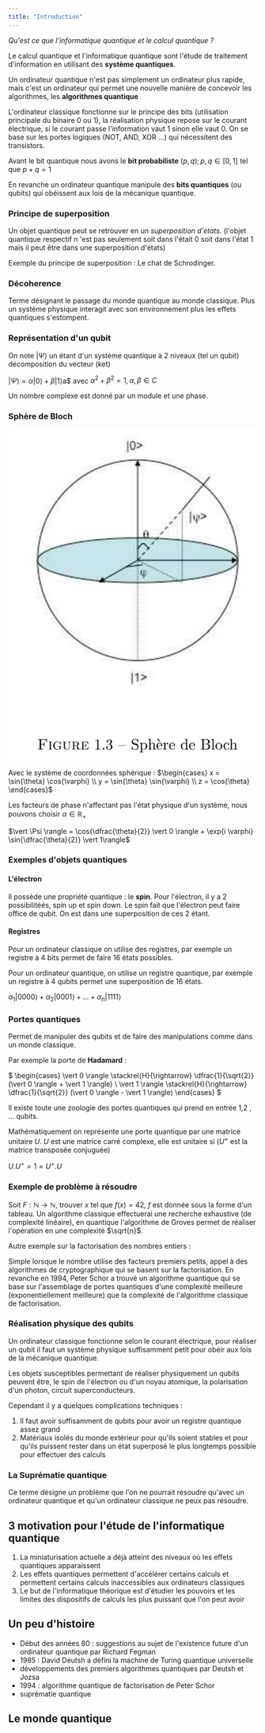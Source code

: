 ```yaml
---
title: "Introduction"
---
```


*Qu'est ce que l'informatique quantique et le calcul quantique ?*

Le calcul quantique et l'informatique quantique sont l'étude de traitement
d'information en utilisant des **système quantiques**.

Un ordinateur quantique n'est pas simplement un ordinateur plus rapide, mais
c'est un ordinateur qui permet une nouvelle manière de concevoir les
algorithmes, les **algorithmes quantique**

L'ordinateur classique fonctionne sur le principe des bits (utilisation
principale du binaire 0 ou 1), la réalisation physique repose sur le courant
électrique, si le courant passe l'information vaut 1 sinon elle vaut 0. On se
base sur les portes logiques (NOT, AND, XOR ...) qui nécessitent des
transistors.

Avant le bit quantique nous avons le **bit probabiliste**
$(p,q); p , q \in [0,1]$ tel que $p+q = 1$

En revanche un ordinateur quantique manipule des **bits quantiques** (ou qubits)
qui obéissent aux lois de la mécanique quantique.

### Principe de superposition

Un objet quantique peut se retrouver en un *superposition d'états*. (l'objet
quantique respectif n 'est pas seulement soit dans l'était 0 soit dans l'état 1
mais il peut être dans une superposition d'états)

Exemple du principe de superposition : Le chat de Schrodinger.

### Décoherence

Terme désignant le passage du monde quantique au monde classique. Plus un
système physique interagit avec son environnement plus les effets quantiques
s'estompent.

### Représentation d'un qubit

On note $\vert \Psi \rangle$ un étant d'un système quantique à 2 niveaux (tel un
qubit) décomposition du vecteur (ket)

$\vert \Psi \rangle = \alpha \vert 0 \rangle + \beta \vert 1 \rangle$a$
avec $\alpha^2 + \beta^2 = 1, \alpha, \beta \in C$

Un nombre complexe est donné par un module et une phase.

### Sphère de Bloch

![](./img/bloch.png)

Avec le système de coordonnées sphérique : $\begin{cases} x = \sin{\theta}
\cos{\varphi} \\ y = \sin{\theta} \sin{\varphi} \\ z = \cos{\theta} \end{cases}$

Les facteurs de phase n'affectant pas l'état physique d'un système, nous
pouvons choisir $\alpha \in \mathbb{R}_+$

$\vert \Psi \rangle = \cos{\dfrac{\theta}{2}} \vert 0 \rangle + \exp{i \varphi}
\sin{\dfrac{\theta}{2}} \vert 1\rangle$

### Exemples d'objets quantiques

#### L'électron

Il possède une propriété quantique : le **spin**. Pour l'électron, il y a 2
possibilitéés, spin up et spin down. Le spin fait que l'électron peut faire
office de qubit. On est dans une superposition de ces 2 étant.

#### Registres

Pour un ordinateur classique on utilise des registres, par exemple un registre à
4 bits permet de faire 16 états possibles.

Pour un ordinateur quantique, on utilise un registre quantique, par exemple un
registre à 4 qubits permet une superposition de 16 états.

$\alpha_1 \vert 0000 \rangle + \alpha_2 \vert 0001 \rangle + ... + \alpha_n \vert 1111 \rangle$

### Portes quantiques

Permet de manipuler des qubits et de faire des manipulations comme dans un monde
classique.

Par exemple la porte de **Hadamard** :

$ \begin{cases} \vert 0 \rangle \stackrel{H}{\rightarrow} \dfrac{1}{\sqrt{2}} (\vert 0
\rangle + \vert 1 \rangle) \\ \vert 1 \rangle \stackrel{H}{\rightarrow}
\dfrac{1}{\sqrt{2}} (\vert 0 \rangle - \vert 1 \rangle) \end{cases} $

Il existe toute une zoologie des portes quantiques qui prend en entrée 1,2 , ...
qubits.

Mathématiquement on représente une porte quantique par une matrice unitaire
$U$. $U$ est une matrice carré complexe, elle est unitaire si ($U^+$ est
la matrice transposée conjuguée)

$U.U^+ = 1 = U^+.U$

### Exemple de problème à résoudre

Soit $F : \mathbb{N} \rightarrow \mathbb{N}$, trouver $x$ tel que
$f(x)=42$, $f$ est donnée sous la forme d'un tableau. Un algorithme
classique effectuerai une recherche exhaustive (de complexité linéaire), en
quantique l'algorithme de Groves permet de réaliser l'opération en une complexité $\sqrt{n}$.

Autre exemple sur la factorisation des nombres entiers :

Simple lorsque le nombre utilise des facteurs premiers petits, appel à des
algorithmes de cryptographique qui se basent sur la factorisation. En revanche en
1994, Peter Schor a trouvé un algorithme quantique qui se base sur l'assemblage
de portes quantiques d'une complexité meilleure (exponentiellement meilleure)
que la complexité de l'algorithme classique de factorisation.

### Réalisation physique des qubits

Un ordinateur classique fonctionne selon le courant électrique, pour réaliser un
qubit il faut un système physique suffisamment petit pour obéir aux lois de la
mécanique quantique.

Les objets susceptibles permettant de réaliser physiquement un qubits peuvent
être, le spin de l'électron ou d'un noyau atomique, la polarisation d'un photon,
circuit superconducteurs.

Cependant il y a quelques complications techniques :

1. Il faut avoir suffisamment de qubits pour avoir un registre quantique assez
   grand
2. Matériaux isolés du monde extérieur pour qu'ils soient stables et pour qu'ils
   puissent rester dans un état superposé le plus longtemps possible pour
   effectuer des calculs

### La Suprématie quantique

Ce terme désigne un problème que l'on ne pourrait résoudre qu'avec un ordinateur
quantique et qu'un ordinateur classique ne peux pas résoudre.

## 3 motivation pour l'étude de l'informatique quantique

1. La miniaturisation actuelle a déjà atteint des niveaux où les effets
   quantiques apparaissent
2. Les effets quantiques permettent d'accélérer certains calculs et permettent
   certains calculs inaccessibles aux ordinateurs classiques
3. Le but de l'informatique théorique est d'étudier les pouvoirs et les limites
   des dispositifs de calculs les plus puissant que l'on peut avoir

## Un peu d'histoire

- Début des années 80 : suggestions au sujet de l'existence future d'un
  ordinateur quantique par Richard Fegman
- 1985 : David Deutsh a défini la machine de Turing quantique universelle
- développements des premiers algorithmes quantiques par Deutsh et Jozsa
- 1994 : algorithme quantique de factorisation de Peter Schor
- suprématie quantique

## Le monde quantique
